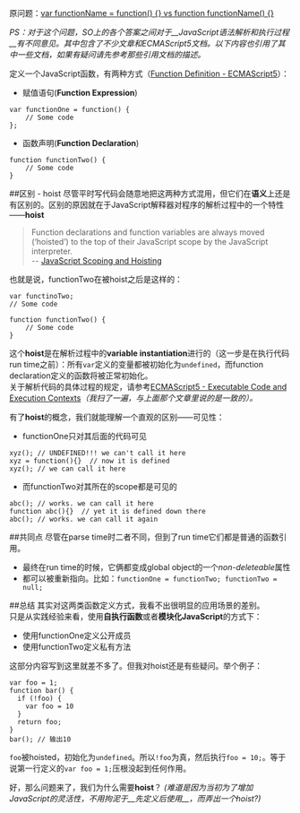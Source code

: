 原问题：[var functionName = function() {} vs function functionName() {}](http://stackoverflow.com/questions/336859/var-functionname-function-vs-function-functionname)

*PS：对于这个问题，SO上的各个答案之间对于__JavaScript语法解析和执行过程__有不同意见。其中包含了不少文章和ECMAScript5文档。以下内容也引用了其中一些文档，如果有疑问请先参考那些引用文档的描述。*

定义一个JavaScript函数，有两种方式（[Function Definition - ECMAScript5](http://es5.github.io/#x13)）：

- 赋值语句(**Function Expression**)
```
var functionOne = function() {
    // Some code
};
```
- 函数声明(**Function Declaration**)
```
function functionTwo() {
    // Some code
}
```

##区别 - hoist
尽管平时写代码会随意地把这两种方式混用，但它们在**语义**上还是有区别的。区别的原因就在于JavaScript解释器对程序的解析过程中的一个特性——**hoist**
> Function declarations and function variables are always moved (‘hoisted’) to the top of their JavaScript scope by the JavaScript interpreter.  
-- [JavaScript Scoping and Hoisting](http://www.adequatelygood.com/JavaScript-Scoping-and-Hoisting.html)

也就是说，functionTwo在被hoist之后是这样的：
```
var functinoTwo;
// Some code

function functionTwo() {
    // Some code
}
```
这个**hoist**是在解析过程中的**variable instantiation**进行的（这一步是在执行代码run time之前）：所有`var`定义的变量都被初始化为`undefined`，而function declaration定义的函数将被正常初始化。  
关于解析代码的具体过程的规定，请参考[ECMAScript5 - Executable Code and Execution Contexts](http://es5.github.io/#x10)*（我扫了一遍，与上面那个文章里说的是一致的）。*

有了**hoist**的概念，我们就能理解一个直观的区别——可见性：
- functionOne只对其后面的代码可见
```
xyz(); // UNDEFINED!!! we can't call it here
xyz = function(){}  // now it is defined
xyz(); // we can call it here
```
- 而functionTwo对其所在的scope都是可见的
```
abc(); // works. we can call it here
function abc(){}  // yet it is defined down there
abc(); // works. we can call it again
```

##共同点
尽管在parse time时二者不同，但到了run time它们都是普通的函数引用。
- 最终在run time的时候，它俩都变成global object的一个*non-deleteable*属性
- 都可以被重新指向。比如：`functionOne = functionTwo; functionTwo = null;`

##总结
其实对这两类函数定义方式，我看不出很明显的应用场景的差别。  
只是从实践经验来看，使用**自执行函数**或者**模块化JavaScript**的方式下：

- 使用functionOne定义公开成员
- 使用functionTwo定义私有方法

这部分内容写到这里就差不多了。但我对hoist还是有些疑问。举个例子：
```
var foo = 1;
function bar() {
  if (!foo) {
    var foo = 10 
  }
  return foo; 
}
bar(); // 输出10
```
`foo`被hoisted，初始化为`undefined`。所以`!foo`为真，然后执行`foo = 10;`。等于说第一行定义的`var foo = 1;`压根没起到任何作用。

好，那么问题来了，我们为什么需要**hoist**？
*(难道是因为当初为了增加JavaScript的灵活性，不用拘泥于__先定义后使用__，而弄出一个hoist?)*



